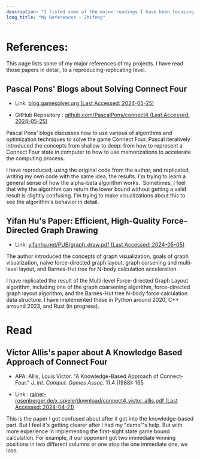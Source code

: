 ```yaml
---
description: "I listed some of the major readings I have been focusing on for better transparency and to be more helpful."
long_title: "My References - Zhifeng"
---
```


# References:

This page lists some of my major references of my projects. I have read those papers in detail, to a reproducing-replicating level.

## Pascal Pons' Blogs about Solving Connect Four

- Link: [blog.gamesolver.org (Last Accessed: 2024-05-25)](http://blog.gamesolver.org)

- GitHub Repository : [github.com/PascalPons/connect4 (Last Accessed: 2024-05-25)](https://github.com/PascalPons/connect4)

Pascal Pons' blogs discusses how to use various of algorithms and optimization techniques to solve the game Connect Four. Pascal iteratively introduced the concepts from shallow to deep: from how to represent a Connect Four state in computer to how to use memorizations to accelerate the computing process.

I have reproduced, using the original code from the author, and replicated, writing my own code with the same idea, the results. I'm trying to learn a general sense of how the alpha-beta algorithm works.  Sometimes, I feel that why the algorithm can return the lower bound without getting a valid result is slightly confusing. I'm trying to make visualizations about this to see the algorithm's behavior in detail.

## Yifan Hu's Paper: Efficient, High-Quality Force-Directed Graph Drawing

- Link: [yifanhu.net/PUB/graph_draw.pdf (Last Accessed: 2024-05-05)](http://yifanhu.net/PUB/graph_draw.pdf)

The author introduced the concepts of graph visualization, goals of graph visualization, naive force-directed graph layout, graph corsening and multi-level layout, and Barnes-Hut tree for N-body calculation acceleration.

I have replicated the result of the Multi-level Force-directed Graph Layout algorithm, including one of the graph coarsening algorithm, force-directed graph layout algorithm, and the Barnes-Hut tree N-body force calculation data structure. I have implemented these in Python around 2020, C++ arround 2023, and Rust (in progress).

# Read

## Victor Allis's paper about A Knowledge Based Approach of Connect Four

- APA: Allis, Louis Victor. "A Knowledge-Based Approach of Connect-Four." J. _Int. Comput. Games Assoc._ 11.4 (1988): 165

- Link : [rainer-rosenberger.de/x_spiele/download/connect4_victor_allis.pdf (Last Accessed: 2024-04-21)](https://rainer-rosenberger.de/x_spiele/download/connect4_victor_allis.pdf)

This is the paper I got confused about after it got into the knowledge-based part. But I feel it's getting clearer after I had my "demo"'s help. But with more experience in implementing the first-sight state game bound calculation. For example, if our opponent got two immediate winning positions in two different columns or one atop the one immediate one, we lose.
